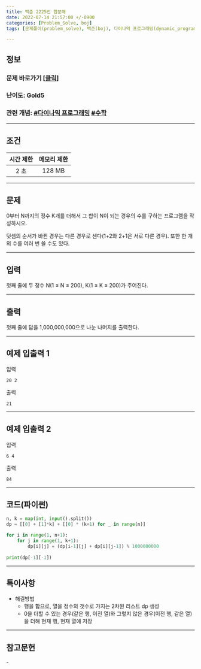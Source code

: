 ```yaml
---
title: 백준 2225번 합분해
date: 2022-07-14 21:57:00 +/-0900
categories: [Problem_Solve, boj]
tags: [문제풀이(problem_solve), 백준(boj), 다이나믹 프로그래밍(dynamic_programming), 수학(math)]

---
```

## 정보
### 문제 바로가기 [[클릭](https://www.acmicpc.net/problem/2225)]
### 난이도: Gold5
### 관련 개념: [#다이나믹 프로그래밍](https://www.acmicpc.net/problemset?sort=ac_desc&algo=25) [#수학](https://www.acmicpc.net/problemset?sort=ac_desc&algo=124)

---
## 조건

시간 제한|메모리 제한
:---:|:---:
2 초|128 MB

---
## 문제
0부터 N까지의 정수 K개를 더해서 그 합이 N이 되는 경우의 수를 구하는 프로그램을 작성하시오.

덧셈의 순서가 바뀐 경우는 다른 경우로 센다(1+2와 2+1은 서로 다른 경우). 또한 한 개의 수를 여러 번 쓸 수도 있다.

---
## 입력
첫째 줄에 두 정수 N(1 ≤ N ≤ 200), K(1 ≤ K ≤ 200)가 주어진다.

---
## 출력
첫째 줄에 답을 1,000,000,000으로 나눈 나머지를 출력한다.

---
## 예제 입출력 1
입력
```
20 2
```

출력
```
21
```

---
## 예제 입출력 2
입력
```
6 4
```

출력
```
84
```

---
## 코드(파이썬)
```python
n, k = map(int, input().split())
dp = [[0] + [1]*k] + [[0] * (k+1) for _ in range(n)]

for i in range(1, n+1):
    for j in range(1, k+1):
        dp[i][j] = (dp[i-1][j] + dp[i][j-1]) % 1000000000
    
print(dp[-1][-1])

```

---
## 특이사항
- 해결방법
  - 행을 합으로, 열을 정수의 갯수로 가지는 2차원 리스트 dp 생성
  - 0을 더할 수 있는 경우(같은 행, 이전 열)와 그렇지 않은 경우(이전 행, 같은 열)을 더해 현재 행, 현재 열에 저장

---
## 참고문헌
\-
